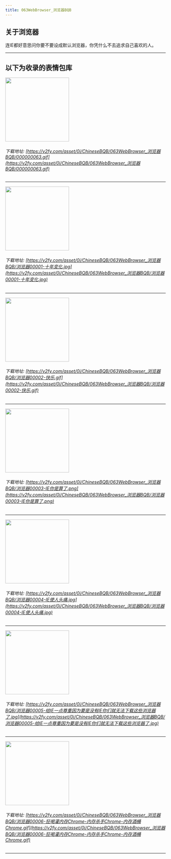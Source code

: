 ```yaml
---
title: 063WebBrowser_浏览器BQB
---
```


## 关于浏览器

连IE都好意思问你要不要设成默认浏览器，你凭什么不去追求自己喜欢的人。

------
## 以下为收录的表情包库

<!-- more -->

<img height='200px' style='height:200px;'  src='https://v2fy.com/asset/0i/ChineseBQB/063WebBrowser_浏览器BQB/000000063.gif' data-original='https://v2fy.com/asset/0i/ChineseBQB/063WebBrowser_浏览器BQB/000000063.gif' /><br/><h6>下载地址: [https://v2fy.com/asset/0i/ChineseBQB/063WebBrowser_浏览器BQB/000000063.gif](https://v2fy.com/asset/0i/ChineseBQB/063WebBrowser_浏览器BQB/000000063.gif)</h6><hr/><img height='200px' style='height:200px;'  src='https://v2fy.com/asset/0i/ChineseBQB/063WebBrowser_浏览器BQB/浏览器00001-十年变化.jpg' data-original='https://v2fy.com/asset/0i/ChineseBQB/063WebBrowser_浏览器BQB/浏览器00001-十年变化.jpg' /><br/><h6>下载地址: [https://v2fy.com/asset/0i/ChineseBQB/063WebBrowser_浏览器BQB/浏览器00001-十年变化.jpg](https://v2fy.com/asset/0i/ChineseBQB/063WebBrowser_浏览器BQB/浏览器00001-十年变化.jpg)</h6><hr/><img height='200px' style='height:200px;'  src='https://v2fy.com/asset/0i/ChineseBQB/063WebBrowser_浏览器BQB/浏览器00002-快乐.gif' data-original='https://v2fy.com/asset/0i/ChineseBQB/063WebBrowser_浏览器BQB/浏览器00002-快乐.gif' /><br/><h6>下载地址: [https://v2fy.com/asset/0i/ChineseBQB/063WebBrowser_浏览器BQB/浏览器00002-快乐.gif](https://v2fy.com/asset/0i/ChineseBQB/063WebBrowser_浏览器BQB/浏览器00002-快乐.gif)</h6><hr/><img height='200px' style='height:200px;'  src='https://v2fy.com/asset/0i/ChineseBQB/063WebBrowser_浏览器BQB/浏览器00003-IE你是算了.png' data-original='https://v2fy.com/asset/0i/ChineseBQB/063WebBrowser_浏览器BQB/浏览器00003-IE你是算了.png' /><br/><h6>下载地址: [https://v2fy.com/asset/0i/ChineseBQB/063WebBrowser_浏览器BQB/浏览器00003-IE你是算了.png](https://v2fy.com/asset/0i/ChineseBQB/063WebBrowser_浏览器BQB/浏览器00003-IE你是算了.png)</h6><hr/><img height='200px' style='height:200px;'  src='https://v2fy.com/asset/0i/ChineseBQB/063WebBrowser_浏览器BQB/浏览器00004-IE使人头痛.jpg' data-original='https://v2fy.com/asset/0i/ChineseBQB/063WebBrowser_浏览器BQB/浏览器00004-IE使人头痛.jpg' /><br/><h6>下载地址: [https://v2fy.com/asset/0i/ChineseBQB/063WebBrowser_浏览器BQB/浏览器00004-IE使人头痛.jpg](https://v2fy.com/asset/0i/ChineseBQB/063WebBrowser_浏览器BQB/浏览器00004-IE使人头痛.jpg)</h6><hr/><img height='200px' style='height:200px;'  src='https://v2fy.com/asset/0i/ChineseBQB/063WebBrowser_浏览器BQB/浏览器00005-给IE一点尊重因为要是没有IE你们就无法下载这些浏览器了.jpg' data-original='https://v2fy.com/asset/0i/ChineseBQB/063WebBrowser_浏览器BQB/浏览器00005-给IE一点尊重因为要是没有IE你们就无法下载这些浏览器了.jpg' /><br/><h6>下载地址: [https://v2fy.com/asset/0i/ChineseBQB/063WebBrowser_浏览器BQB/浏览器00005-给IE一点尊重因为要是没有IE你们就无法下载这些浏览器了.jpg](https://v2fy.com/asset/0i/ChineseBQB/063WebBrowser_浏览器BQB/浏览器00005-给IE一点尊重因为要是没有IE你们就无法下载这些浏览器了.jpg)</h6><hr/><img height='200px' style='height:200px;'  src='https://v2fy.com/asset/0i/ChineseBQB/063WebBrowser_浏览器BQB/浏览器00006-狂喝灌内存Chrome-内存杀手Chrome-内存酒桶Chrome.gif' data-original='https://v2fy.com/asset/0i/ChineseBQB/063WebBrowser_浏览器BQB/浏览器00006-狂喝灌内存Chrome-内存杀手Chrome-内存酒桶Chrome.gif' /><br/><h6>下载地址: [https://v2fy.com/asset/0i/ChineseBQB/063WebBrowser_浏览器BQB/浏览器00006-狂喝灌内存Chrome-内存杀手Chrome-内存酒桶Chrome.gif](https://v2fy.com/asset/0i/ChineseBQB/063WebBrowser_浏览器BQB/浏览器00006-狂喝灌内存Chrome-内存杀手Chrome-内存酒桶Chrome.gif)</h6><hr/>